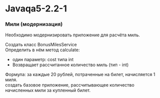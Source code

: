 # Javaqa5-2.2-1
### Мили  (модернизация)

Необходимо модернизировать приложение для расчёта миль.

Создать класс BonusMilesService  
Определить в нём метод calculate:
* один параметр: cost типа int
* Возвращает рассчитанное количество миль (тип - int)

Формула: за каждые 20 рублей, потраченные на билет, начисляется 1 миля.  
создать базовое приложение, рассчитывающее количество начисленных мили за купленный билет.
